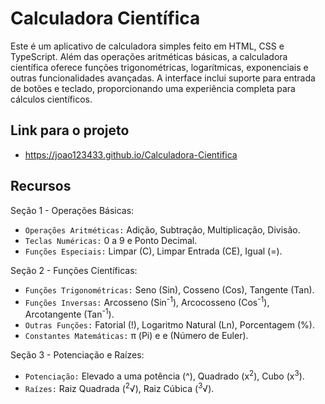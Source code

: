 # Calculadora Científica
Este é um aplicativo de calculadora simples feito em HTML, CSS e TypeScript. Além das operações aritméticas básicas, a calculadora científica oferece funções trigonométricas, logarítmicas, exponenciais e outras funcionalidades avançadas. A interface inclui suporte para entrada de botões e teclado, proporcionando uma experiência completa para cálculos científicos.

## Link para o projeto
- https://joao123433.github.io/Calculadora-Cientifica

## Recursos
Seção 1 - Operações Básicas:
- `Operações Aritméticas:` Adição, Subtração, Multiplicação, Divisão.
- `Teclas Numéricas:` 0 a 9 e Ponto Decimal.
- `Funções Especiais:` Limpar (C), Limpar Entrada (CE), Igual (=).

Seção 2 - Funções Científicas:
- `Funções Trigonométricas:` Seno (Sin), Cosseno (Cos), Tangente (Tan).
- `Funções Inversas:` Arcosseno (Sin<sup>-1</sup>), Arcocosseno (Cos<sup>-1</sup>), Arcotangente (Tan<sup>-1</sup>).
- `Outras Funções:` Fatorial (!), Logaritmo Natural (Ln), Porcentagem (%).
- `Constantes Matemáticas:` π (Pi) e e (Número de Euler).

Seção 3 - Potenciação e Raízes:
- `Potenciação:` Elevado a uma potência (^), Quadrado (x<sup>2</sup>), Cubo (x<sup>3</sup>).
- `Raízes:` Raiz Quadrada (<sup>2</sup>√), Raiz Cúbica (<sup>3</sup>√).

